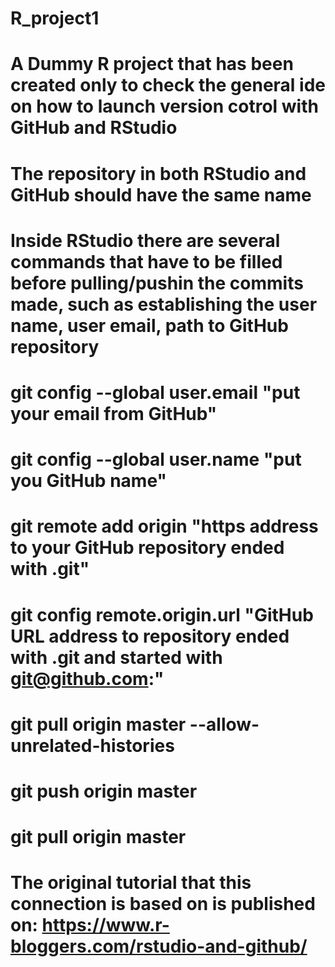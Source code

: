# R_project1

# A Dummy R project that has been created only to check the general ide on how to launch version cotrol with GitHub and RStudio

# The repository in both RStudio and GitHub should have the same name
# Inside RStudio there are several commands that have to be filled before pulling/pushin the commits made, such as establishing the user name, user email, path to GitHub repository

# git config --global user.email "put your email from GitHub"
# git config --global user.name "put you GitHub name"
# git remote add origin "https address to your GitHub repository ended with .git"
# git config remote.origin.url "GitHub URL address to repository ended with .git and started with git@github.com:"
# git pull origin master --allow-unrelated-histories
# git push origin master
# git pull origin master

# The original tutorial that this connection is based on is published on: https://www.r-bloggers.com/rstudio-and-github/

